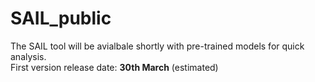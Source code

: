 # SAIL_public<br>

The SAIL tool will be avialbale shortly with pre-trained models for quick analysis.<br>
First version release date: <b>30th March</b> (estimated)<br>
